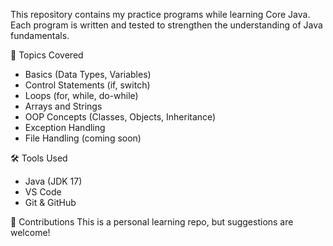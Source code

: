 This repository contains my practice programs while learning Core Java.  
Each program is written and tested to strengthen the understanding of Java fundamentals.

🧠 Topics Covered
  - Basics (Data Types, Variables)
  - Control Statements (if, switch)
  - Loops (for, while, do-while)
  - Arrays and Strings
  - OOP Concepts (Classes, Objects, Inheritance)
  - Exception Handling
  - File Handling (coming soon)

🛠️ Tools Used
  - Java (JDK 17)
  - VS Code
  - Git & GitHub

🤝 Contributions
  This is a personal learning repo, but suggestions are welcome!
